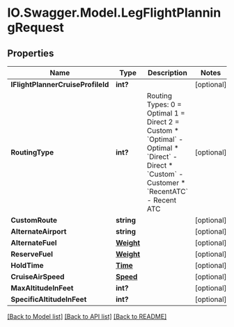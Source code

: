 # IO.Swagger.Model.LegFlightPlanningRequest
## Properties

Name | Type | Description | Notes
------------ | ------------- | ------------- | -------------
**IFlightPlannerCruiseProfileId** | **int?** |  | [optional] 
**RoutingType** | **int?** | Routing Types:             0 &#x3D; Optimal             1 &#x3D; Direct             2 &#x3D; Custom    * &#x60;Optimal&#x60; - Optimal  * &#x60;Direct&#x60; - Direct  * &#x60;Custom&#x60; - Customer  * &#x60;RecentATC&#x60; - Recent ATC   | [optional] 
**CustomRoute** | **string** |  | [optional] 
**AlternateAirport** | **string** |  | [optional] 
**AlternateFuel** | [**Weight**](Weight.md) |  | [optional] 
**ReserveFuel** | [**Weight**](Weight.md) |  | [optional] 
**HoldTime** | [**Time**](Time.md) |  | [optional] 
**CruiseAirSpeed** | [**Speed**](Speed.md) |  | [optional] 
**MaxAltitudeInFeet** | **int?** |  | [optional] 
**SpecificAltitudeInFeet** | **int?** |  | [optional] 

[[Back to Model list]](../README.md#documentation-for-models) [[Back to API list]](../README.md#documentation-for-api-endpoints) [[Back to README]](../README.md)

